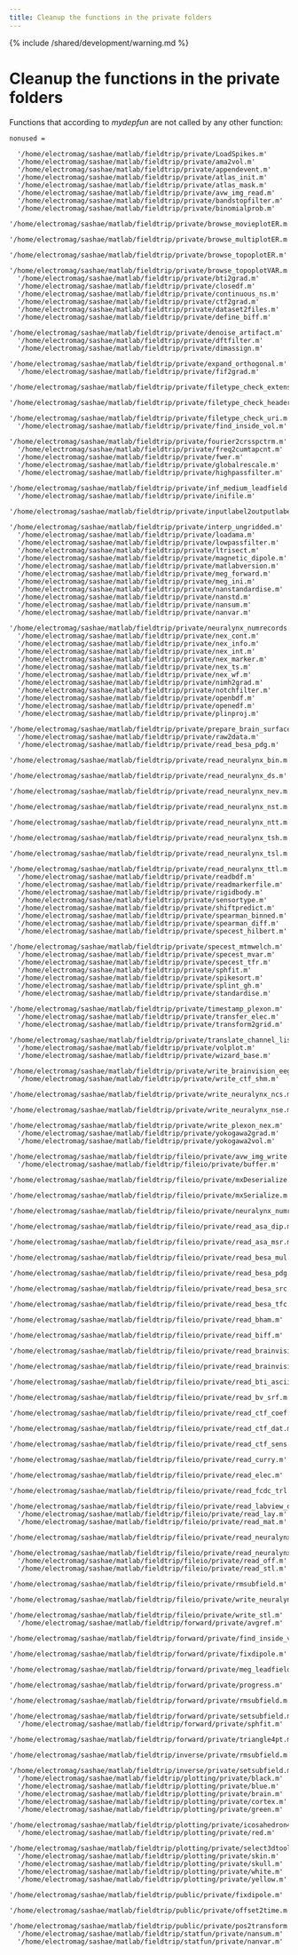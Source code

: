 ```yaml
---
title: Cleanup the functions in the private folders
---
```


{% include /shared/development/warning.md %}

# Cleanup the functions in the private folders

Functions that according to _mydepfun_ are not called by any other function:

    nonused =

      '/home/electromag/sashae/matlab/fieldtrip/private/LoadSpikes.m'
      '/home/electromag/sashae/matlab/fieldtrip/private/ama2vol.m'
      '/home/electromag/sashae/matlab/fieldtrip/private/appendevent.m'
      '/home/electromag/sashae/matlab/fieldtrip/private/atlas_init.m'
      '/home/electromag/sashae/matlab/fieldtrip/private/atlas_mask.m'
      '/home/electromag/sashae/matlab/fieldtrip/private/avw_img_read.m'
      '/home/electromag/sashae/matlab/fieldtrip/private/bandstopfilter.m'
      '/home/electromag/sashae/matlab/fieldtrip/private/binomialprob.m'
      '/home/electromag/sashae/matlab/fieldtrip/private/browse_movieplotER.m'
      '/home/electromag/sashae/matlab/fieldtrip/private/browse_multiplotER.m'
      '/home/electromag/sashae/matlab/fieldtrip/private/browse_topoplotER.m'
      '/home/electromag/sashae/matlab/fieldtrip/private/browse_topoplotVAR.m'
      '/home/electromag/sashae/matlab/fieldtrip/private/bti2grad.m'
      '/home/electromag/sashae/matlab/fieldtrip/private/closedf.m'
      '/home/electromag/sashae/matlab/fieldtrip/private/continuous_ns.m'
      '/home/electromag/sashae/matlab/fieldtrip/private/ctf2grad.m'
      '/home/electromag/sashae/matlab/fieldtrip/private/dataset2files.m'
      '/home/electromag/sashae/matlab/fieldtrip/private/define_biff.m'
      '/home/electromag/sashae/matlab/fieldtrip/private/denoise_artifact.m'
      '/home/electromag/sashae/matlab/fieldtrip/private/dftfilter.m'
      '/home/electromag/sashae/matlab/fieldtrip/private/dimassign.m'
      '/home/electromag/sashae/matlab/fieldtrip/private/expand_orthogonal.m'
      '/home/electromag/sashae/matlab/fieldtrip/private/fif2grad.m'
      '/home/electromag/sashae/matlab/fieldtrip/private/filetype_check_extension.m'
      '/home/electromag/sashae/matlab/fieldtrip/private/filetype_check_header.m'
      '/home/electromag/sashae/matlab/fieldtrip/private/filetype_check_uri.m'
      '/home/electromag/sashae/matlab/fieldtrip/private/find_inside_vol.m'
      '/home/electromag/sashae/matlab/fieldtrip/private/fourier2crsspctrm.m'
      '/home/electromag/sashae/matlab/fieldtrip/private/freq2cumtapcnt.m'
      '/home/electromag/sashae/matlab/fieldtrip/private/fwer.m'
      '/home/electromag/sashae/matlab/fieldtrip/private/globalrescale.m'
      '/home/electromag/sashae/matlab/fieldtrip/private/highpassfilter.m'
      '/home/electromag/sashae/matlab/fieldtrip/private/inf_medium_leadfield.m'
      '/home/electromag/sashae/matlab/fieldtrip/private/inifile.m'
      '/home/electromag/sashae/matlab/fieldtrip/private/inputlabel2outputlabel.m'
      '/home/electromag/sashae/matlab/fieldtrip/private/interp_ungridded.m'
      '/home/electromag/sashae/matlab/fieldtrip/private/loadama.m'
      '/home/electromag/sashae/matlab/fieldtrip/private/lowpassfilter.m'
      '/home/electromag/sashae/matlab/fieldtrip/private/ltrisect.m'
      '/home/electromag/sashae/matlab/fieldtrip/private/magnetic_dipole.m'
      '/home/electromag/sashae/matlab/fieldtrip/private/matlabversion.m'
      '/home/electromag/sashae/matlab/fieldtrip/private/meg_forward.m'
      '/home/electromag/sashae/matlab/fieldtrip/private/meg_ini.m'
      '/home/electromag/sashae/matlab/fieldtrip/private/nanstandardise.m'
      '/home/electromag/sashae/matlab/fieldtrip/private/nanstd.m'
      '/home/electromag/sashae/matlab/fieldtrip/private/nansum.m'
      '/home/electromag/sashae/matlab/fieldtrip/private/nanvar.m'
      '/home/electromag/sashae/matlab/fieldtrip/private/neuralynx_numrecords.m'
      '/home/electromag/sashae/matlab/fieldtrip/private/nex_cont.m'
      '/home/electromag/sashae/matlab/fieldtrip/private/nex_info.m'
      '/home/electromag/sashae/matlab/fieldtrip/private/nex_int.m'
      '/home/electromag/sashae/matlab/fieldtrip/private/nex_marker.m'
      '/home/electromag/sashae/matlab/fieldtrip/private/nex_ts.m'
      '/home/electromag/sashae/matlab/fieldtrip/private/nex_wf.m'
      '/home/electromag/sashae/matlab/fieldtrip/private/nimh2grad.m'
      '/home/electromag/sashae/matlab/fieldtrip/private/notchfilter.m'
      '/home/electromag/sashae/matlab/fieldtrip/private/openbdf.m'
      '/home/electromag/sashae/matlab/fieldtrip/private/openedf.m'
      '/home/electromag/sashae/matlab/fieldtrip/private/plinproj.m'
      '/home/electromag/sashae/matlab/fieldtrip/private/prepare_brain_surface.m'
      '/home/electromag/sashae/matlab/fieldtrip/private/raw2data.m'
      '/home/electromag/sashae/matlab/fieldtrip/private/read_besa_pdg.m'
      '/home/electromag/sashae/matlab/fieldtrip/private/read_neuralynx_bin.m'
      '/home/electromag/sashae/matlab/fieldtrip/private/read_neuralynx_ds.m'
      '/home/electromag/sashae/matlab/fieldtrip/private/read_neuralynx_nev.m'
      '/home/electromag/sashae/matlab/fieldtrip/private/read_neuralynx_nst.m'
      '/home/electromag/sashae/matlab/fieldtrip/private/read_neuralynx_ntt.m'
      '/home/electromag/sashae/matlab/fieldtrip/private/read_neuralynx_tsh.m'
      '/home/electromag/sashae/matlab/fieldtrip/private/read_neuralynx_tsl.m'
      '/home/electromag/sashae/matlab/fieldtrip/private/read_neuralynx_ttl.m'
      '/home/electromag/sashae/matlab/fieldtrip/private/readbdf.m'
      '/home/electromag/sashae/matlab/fieldtrip/private/readmarkerfile.m'
      '/home/electromag/sashae/matlab/fieldtrip/private/rigidbody.m'
      '/home/electromag/sashae/matlab/fieldtrip/private/sensortype.m'
      '/home/electromag/sashae/matlab/fieldtrip/private/shiftpredict.m'
      '/home/electromag/sashae/matlab/fieldtrip/private/spearman_binned.m'
      '/home/electromag/sashae/matlab/fieldtrip/private/spearman_diff.m'
      '/home/electromag/sashae/matlab/fieldtrip/private/specest_hilbert.m'
      '/home/electromag/sashae/matlab/fieldtrip/private/specest_mtmwelch.m'
      '/home/electromag/sashae/matlab/fieldtrip/private/specest_mvar.m'
      '/home/electromag/sashae/matlab/fieldtrip/private/specest_tfr.m'
      '/home/electromag/sashae/matlab/fieldtrip/private/sphfit.m'
      '/home/electromag/sashae/matlab/fieldtrip/private/spikesort.m'
      '/home/electromag/sashae/matlab/fieldtrip/private/splint_gh.m'
      '/home/electromag/sashae/matlab/fieldtrip/private/standardise.m'
      '/home/electromag/sashae/matlab/fieldtrip/private/timestamp_plexon.m'
      '/home/electromag/sashae/matlab/fieldtrip/private/transfer_elec.m'
      '/home/electromag/sashae/matlab/fieldtrip/private/transform2grid.m'
      '/home/electromag/sashae/matlab/fieldtrip/private/translate_channel_list.m'
      '/home/electromag/sashae/matlab/fieldtrip/private/volplot.m'
      '/home/electromag/sashae/matlab/fieldtrip/private/wizard_base.m'
      '/home/electromag/sashae/matlab/fieldtrip/private/write_brainvision_eeg.m'
      '/home/electromag/sashae/matlab/fieldtrip/private/write_ctf_shm.m'
      '/home/electromag/sashae/matlab/fieldtrip/private/write_neuralynx_ncs.m'
      '/home/electromag/sashae/matlab/fieldtrip/private/write_neuralynx_nse.m'
      '/home/electromag/sashae/matlab/fieldtrip/private/write_plexon_nex.m'
      '/home/electromag/sashae/matlab/fieldtrip/private/yokogawa2grad.m'
      '/home/electromag/sashae/matlab/fieldtrip/private/yokogawa2vol.m'
      '/home/electromag/sashae/matlab/fieldtrip/fileio/private/avw_img_write.m'
      '/home/electromag/sashae/matlab/fieldtrip/fileio/private/buffer.m'
      '/home/electromag/sashae/matlab/fieldtrip/fileio/private/mxDeserialize.m'
      '/home/electromag/sashae/matlab/fieldtrip/fileio/private/mxSerialize.m'
      '/home/electromag/sashae/matlab/fieldtrip/fileio/private/neuralynx_numrecords.m'
      '/home/electromag/sashae/matlab/fieldtrip/fileio/private/read_asa_dip.m'
      '/home/electromag/sashae/matlab/fieldtrip/fileio/private/read_asa_msr.m'
      '/home/electromag/sashae/matlab/fieldtrip/fileio/private/read_besa_mul.m'
      '/home/electromag/sashae/matlab/fieldtrip/fileio/private/read_besa_pdg.m'
      '/home/electromag/sashae/matlab/fieldtrip/fileio/private/read_besa_src.m'
      '/home/electromag/sashae/matlab/fieldtrip/fileio/private/read_besa_tfc.m'
      '/home/electromag/sashae/matlab/fieldtrip/fileio/private/read_bham.m'
      '/home/electromag/sashae/matlab/fieldtrip/fileio/private/read_biff.m'
      '/home/electromag/sashae/matlab/fieldtrip/fileio/private/read_brainvision_marker.m'
      '/home/electromag/sashae/matlab/fieldtrip/fileio/private/read_brainvision_vmrk.m'
      '/home/electromag/sashae/matlab/fieldtrip/fileio/private/read_bti_ascii.m'
      '/home/electromag/sashae/matlab/fieldtrip/fileio/private/read_bv_srf.m'
      '/home/electromag/sashae/matlab/fieldtrip/fileio/private/read_ctf_coef.m'
      '/home/electromag/sashae/matlab/fieldtrip/fileio/private/read_ctf_dat.m'
      '/home/electromag/sashae/matlab/fieldtrip/fileio/private/read_ctf_sens.m'
      '/home/electromag/sashae/matlab/fieldtrip/fileio/private/read_curry.m'
      '/home/electromag/sashae/matlab/fieldtrip/fileio/private/read_elec.m'
      '/home/electromag/sashae/matlab/fieldtrip/fileio/private/read_fcdc_trl.m'
      '/home/electromag/sashae/matlab/fieldtrip/fileio/private/read_labview_dtlg.m'
      '/home/electromag/sashae/matlab/fieldtrip/fileio/private/read_lay.m'
      '/home/electromag/sashae/matlab/fieldtrip/fileio/private/read_mat.m'
      '/home/electromag/sashae/matlab/fieldtrip/fileio/private/read_neuralynx_tsh.m'
      '/home/electromag/sashae/matlab/fieldtrip/fileio/private/read_neuralynx_tsl.m'
      '/home/electromag/sashae/matlab/fieldtrip/fileio/private/read_off.m'
      '/home/electromag/sashae/matlab/fieldtrip/fileio/private/read_stl.m'
      '/home/electromag/sashae/matlab/fieldtrip/fileio/private/rmsubfield.m'
      '/home/electromag/sashae/matlab/fieldtrip/fileio/private/write_neuralynx_nts.m'
      '/home/electromag/sashae/matlab/fieldtrip/fileio/private/write_stl.m'
      '/home/electromag/sashae/matlab/fieldtrip/forward/private/avgref.m'
      '/home/electromag/sashae/matlab/fieldtrip/forward/private/find_inside_vol.m'
      '/home/electromag/sashae/matlab/fieldtrip/forward/private/fixdipole.m'
      '/home/electromag/sashae/matlab/fieldtrip/forward/private/meg_leadfield1.m'
      '/home/electromag/sashae/matlab/fieldtrip/forward/private/progress.m'
      '/home/electromag/sashae/matlab/fieldtrip/forward/private/rmsubfield.m'
      '/home/electromag/sashae/matlab/fieldtrip/forward/private/setsubfield.m'
      '/home/electromag/sashae/matlab/fieldtrip/forward/private/sphfit.m'
      '/home/electromag/sashae/matlab/fieldtrip/forward/private/triangle4pt.m'
      '/home/electromag/sashae/matlab/fieldtrip/inverse/private/rmsubfield.m'
      '/home/electromag/sashae/matlab/fieldtrip/inverse/private/setsubfield.m'
      '/home/electromag/sashae/matlab/fieldtrip/plotting/private/black.m'
      '/home/electromag/sashae/matlab/fieldtrip/plotting/private/blue.m'
      '/home/electromag/sashae/matlab/fieldtrip/plotting/private/brain.m'
      '/home/electromag/sashae/matlab/fieldtrip/plotting/private/cortex.m'
      '/home/electromag/sashae/matlab/fieldtrip/plotting/private/green.m'
      '/home/electromag/sashae/matlab/fieldtrip/plotting/private/icosahedron42.m'
      '/home/electromag/sashae/matlab/fieldtrip/plotting/private/red.m'
      '/home/electromag/sashae/matlab/fieldtrip/plotting/private/select3dtool.m'
      '/home/electromag/sashae/matlab/fieldtrip/plotting/private/skin.m'
      '/home/electromag/sashae/matlab/fieldtrip/plotting/private/skull.m'
      '/home/electromag/sashae/matlab/fieldtrip/plotting/private/white.m'
      '/home/electromag/sashae/matlab/fieldtrip/plotting/private/yellow.m'
      '/home/electromag/sashae/matlab/fieldtrip/public/private/fixdipole.m'
      '/home/electromag/sashae/matlab/fieldtrip/public/private/offset2time.m'
      '/home/electromag/sashae/matlab/fieldtrip/public/private/pos2transform.m'
      '/home/electromag/sashae/matlab/fieldtrip/statfun/private/nansum.m'
      '/home/electromag/sashae/matlab/fieldtrip/statfun/private/nanvar.m'
